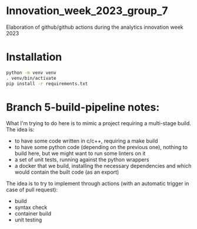 # Innovation_week_2023_group_7
Elaboration of github/github actions during the analytics innovation week 2023

# Installation
```bash
python -m venv venv
. venv/bin/activate
pip install -r requirements.txt
```

# Branch 5-build-pipeline notes:
What I'm trying to do here is to mimic a project requiring a multi-stage build.
The idea is:
- to have some code written in c/c++, requiring a make build
- to have some python code (depending on the previous one), nothing to build here, but we might want to run some linters on it
- a set of unit tests, running against the python wrappers
- a docker that we build, installing the necessary dependencies and which would contain the built code (as an export)

The idea is to try to implement through actions (with an automatic trigger in case of pull request):
- build
- syntax check
- container build
- unit testing
